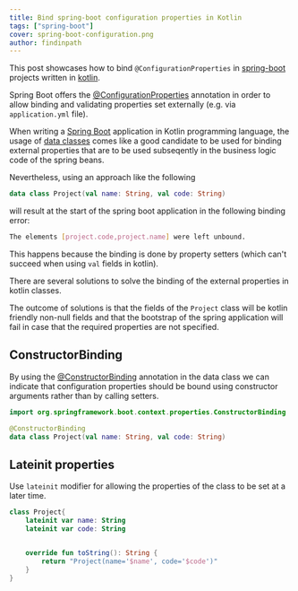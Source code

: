 ```yaml
---
title: Bind spring-boot configuration properties in Kotlin 
tags: ["spring-boot"]
cover: spring-boot-configuration.png
author: findinpath
---
```



This post showcases how to bind `@ConfigurationProperties` in [spring-boot](https://spring.io/projects/spring-boot)
projects written in [kotlin](https://kotlinlang.org/).

Spring Boot offers the [@ConfigurationProperties](https://docs.spring.io/spring-boot/docs/current/api/org/springframework/boot/context/properties/ConfigurationProperties.html) annotation in order to allow binding and validating properties set externally (e.g. via `application.yml` file).

When writing a [Spring Boot](https://spring.io/projects/spring-boot) application in Kotlin programming language, the usage of 
[data classes](https://kotlinlang.org/docs/reference/data-classes.html)
comes like a good candidate to be used for binding external properties that are to be used subseqently in the business logic code of the
spring beans.

Nevertheless, using an approach like the following


```kotlin
data class Project(val name: String, val code: String)
```

will result at the start of the spring boot application in the following binding error:

```bash
The elements [project.code,project.name] were left unbound.
```

This happens because the binding is done by property setters (which can't succeed when using `val` fields in kotlin).


There are several solutions to solve the binding of the external properties in kotlin classes.

The outcome of solutions is that the fields of the `Project` class will be kotlin friendly non-null fields
and that the bootstrap of the spring application will fail in case that the required properties are not specified. 



## ConstructorBinding

By using the [@ConstructorBinding](https://docs.spring.io/spring-boot/docs/current/api/org/springframework/boot/context/properties/ConstructorBinding.html)
annotation in the data class we can indicate that configuration properties should be bound using constructor arguments rather than by calling setters. 

```kotlin
import org.springframework.boot.context.properties.ConstructorBinding

@ConstructorBinding
data class Project(val name: String, val code: String)
```


## Lateinit properties

Use `lateinit` modifier for allowing the properties of the class to be set at a later time.

```kotlin
class Project{
    lateinit var name: String
    lateinit var code: String


    override fun toString(): String {
        return "Project(name='$name', code='$code')"
    }
}
```